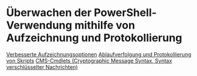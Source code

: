 # Überwachen der PowerShell-Verwendung mithilfe von Aufzeichnung und Protokollierung

[Verbesserte Aufzeichnungsoptionen](audit_transcript.md)
[Ablaufverfolgung und Protokollierung von Skripts](audit_script.md)
[CMS-Cmdlets (Cryptographic Message Syntax, Syntax verschlüsselter Nachrichten)](audit_cms.md)<!--HONumber=Mar16_HO2-->
